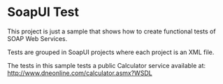 SoapUI Test
===========

This project is just a sample that shows how to create functional tests of SOAP Web Services.

Tests are grouped in SoapUI projects where each project is an XML file.

The tests in this sample tests a public Calculator service available at: http://www.dneonline.com/calculator.asmx?WSDL